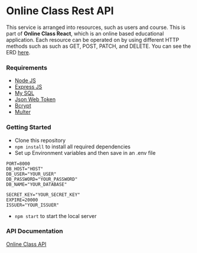 # Online Class Rest API

This service is arranged into resources, such as users and course. This is part of __Online Class React__, which is an online based educational application. Each resource can be operated on by using different HTTP methods such as such as GET, POST, PATCH, and DELETE. You can see the ERD [here](https://my.vertabelo.com/public-model-view/9QuWiZPfHo80MJ9cFJVNhE9beHGjt9tQsgqbJAMRxep1GhTktgeLiag3n1u5jcdc?x=3879&y=3889&zoom=0.5954).

### Requirements

-   [Node JS](https://nodejs.org/en/)
-   [Express JS](https://expressjs.com/)
-   [My SQL](https://www.mysql.com/)
-   [Json Web Token](https://www.npmjs.com/package/jsonwebtoken)
-   [Bcrypt](https://www.npmjs.com/package/bcrypt)
-   [Multer](https://www.npmjs.com/package/multer)


### Getting Started
-   Clone this repository
-   `npm install` to install all required dependencies
-   Set up Environment variables and then save in an .env file
```env
PORT=8000
DB_HOST="HOST"
DB_USER="YOUR_USER"
DB_PASSWORD="YOUR_PASSWORD"
DB_NAME="YOUR_DATABASE"

SECRET_KEY="YOUR_SECRET_KEY"
EXPIRE=20000
ISSUER="YOUR_ISSUER"
```
-   `npm start` to start the local server


### API Documentation
[Online Class API](https://documenter.getpostman.com/view/9963360/TzCTa5fc)
